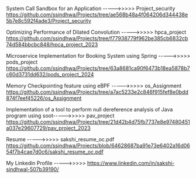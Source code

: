 System Call Sandbox for an Application ----->>>>> Project_security https://github.com/ssindhwa/Projects/tree/ae568b48a4f064206d344438e5b7e8c592f4ade3/Project_security

Optimizing Performance of Dilated Convolution ----->>>>> hpca_project https://github.com/ssindhwa/Projects/tree/f77938779f962be385cb6832cb74d584bbcbc848/hpca_project_2023

Microservice Implementation for Booking System using Spring ----->>>>> pods_project https://github.com/ssindhwa/Projects/tree/63a8681ca90f6473b18ea5878b7c60d3731dd632/pods_project_2024

Memory Checkpointing feature using eBPF ----->>>>> os_Assignment https://github.com/ssindhwa/Projects/tree/a7ac5233e2c846f915fef8e0bdd874f7eef45226/os_Assignment

Implementation of a tool to perform null dereference analysis of Java program using soot----->>>>> pav_project https://github.com/ssindhwa/Projects/tree/21d42b4d75fb7737e8e97480451a037e29607729/pav_project_2023


Resume ----->>>>> sakshi_resume_oc.pdf https://github.com/ssindhwa/Projects/blob/64628687ba91e73e6402a16d0654f7b4cae7d0c6/sakshi_resume_oc.pdf

My Linkedin Profile ----->>>>>  https://www.linkedin.com/in/sakshi-sindhwal-507b39190/
